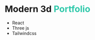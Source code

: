 <h1>Modern 3d <span style="color: #31C9AB"> Portfolio </span></h1>

* React
* Three js
* Tailwindcss

